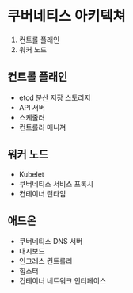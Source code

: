 # 쿠버네티스 아키텍쳐

1. 컨트롤 플래인
2. 워커 노드

## 컨트롤 플래인

* etcd 분산 저장 스토리지
* API 서버
* 스케줄러
* 컨트롤러 매니져

## 워커 노드

* Kubelet
* 쿠버네티스 서비스 프록시
* 컨테이너 런타임

## 애드온

* 쿠버네티스 DNS 서버
* 대시보드
* 인그레스 컨트롤러
* 힙스터
* 컨테이너 네트워크 인터페이스